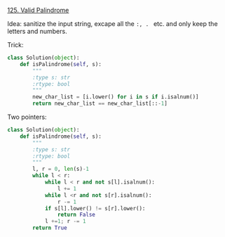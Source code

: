 [125. Valid Palindrome](https://leetcode.com/problems/valid-palindrome/)



Idea: sanitize the input string, excape all the `:, . ` etc. and only keep the letters and numbers.

Trick:

```python
class Solution(object):
    def isPalindrome(self, s):
        """
        :type s: str
        :rtype: bool
        """
        new_char_list = [i.lower() for i in s if i.isalnum()]
        return new_char_list == new_char_list[::-1]
```



Two pointers:

```python
class Solution(object):
    def isPalindrome(self, s):
        """
        :type s: str
        :rtype: bool
        """
        l, r = 0, len(s)-1
        while l < r:
            while l < r and not s[l].isalnum():
                l += 1
            while l <r and not s[r].isalnum():
                r -= 1
            if s[l].lower() != s[r].lower():
                return False
            l +=1; r -= 1
        return True
```

